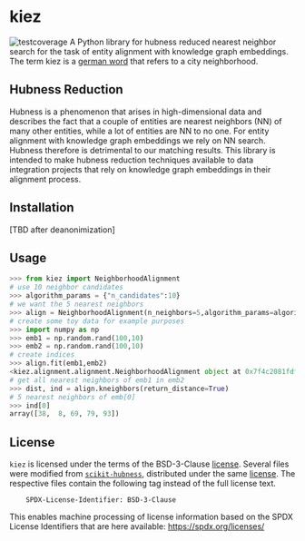 # kiez
![testcoverage](https://img.shields.io/endpoint?url=https://gist.githubusercontent.com/dobraczka/7c57dda3b055c972a06f0f076df46196/raw/test.json)
A Python library for hubness reduced nearest neighbor search for the task of entity alignment with knowledge graph embeddings. The term kiez is a [german word](https://en.wikipedia.org/wiki/Kiez) that refers to a city neighborhood.

## Hubness Reduction
Hubness is a phenomenon that arises in high-dimensional data and describes the fact that a couple of entities are nearest neighbors (NN) of many other entities, while a lot of entities are NN to no one.
For entity alignment with knowledge graph embeddings we rely on NN search. Hubness therefore is detrimental to our matching results.
This library is intended to make hubness reduction techniques available to data integration projects that rely on knowledge graph embeddings in their alignment process.

## Installation
[TBD after deanonimization]

## Usage
``` python
>>> from kiez import NeighborhoodAlignment
# use 10 neighbor candidates
>>> algorithm_params = {"n_candidates":10}
# we want the 5 nearest neighbors
>>> align = NeighborhoodAlignment(n_neighbors=5,algorithm_params=algorithm_params)
# create some toy data for example purposes
>>> import numpy as np
>>> emb1 = np.random.rand(100,10)
>>> emb2 = np.random.rand(100,10)
# create indices
>>> align.fit(emb1,emb2)
<kiez.alignment.alignment.NeighborhoodAlignment object at 0x7f4c2081fdf0>
# get all nearest neighbors of emb1 in emb2
>>> dist, ind = align.kneighbors(return_distance=True)
# 5 nearest neighbors of emb[0]
>>> ind[0]
array([38,  8, 69, 79, 93])

```

License
-------
`kiez` is licensed under the terms of the BSD-3-Clause [license](LICENSE.txt).
Several files were modified from [`scikit-hubness`](https://github.com/VarIr/scikit-hubness),
distributed under the same [license](external/SCIKIT_HUBNESS_LICENSE.txt).
The respective files contain the following tag instead of the full license text.

        SPDX-License-Identifier: BSD-3-Clause

This enables machine processing of license information based on the SPDX
License Identifiers that are here available: https://spdx.org/licenses/
